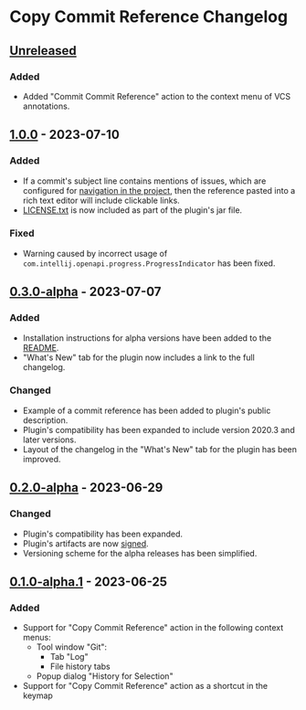 <!-- Keep a Changelog guide -> https://keepachangelog.com -->

# Copy Commit Reference Changelog

## [Unreleased]

### Added
- Added "Commit Commit Reference" action to the context menu of VCS annotations.

## [1.0.0] - 2023-07-10

### Added
- If a commit's subject line contains mentions of issues, which are configured for [navigation in the project](https://www.jetbrains.com/help/idea/settings-version-control-issue-navigation.html), then the reference pasted into a rich text editor will include clickable links.
- [LICENSE.txt](https://github.com/rybak/intellij-copy-commit-reference/blob/main/LICENSE.txt) is now included as part of the plugin's jar file.

### Fixed
- Warning caused by incorrect usage of `com.intellij.openapi.progress.ProgressIndicator` has been fixed.

## [0.3.0-alpha] - 2023-07-07

### Added
- Installation instructions for alpha versions have been added to the
  [README](https://github.com/rybak/intellij-copy-commit-reference/blob/main/README.md).
- "What's New" tab for the plugin now includes a link to the full changelog.

### Changed
- Example of a commit reference has been added to plugin's public description.
- Plugin's compatibility has been expanded to include version 2020.3 and later versions.
- Layout of the changelog in the "What's New" tab for the plugin has been improved.

## [0.2.0-alpha] - 2023-06-29

### Changed
- Plugin's compatibility has been expanded.
- Plugin's artifacts are now [signed](https://plugins.jetbrains.com/docs/intellij/plugin-signing.html).
- Versioning scheme for the alpha releases has been simplified.

## [0.1.0-alpha.1] - 2023-06-25

### Added
- Support for "Copy Commit Reference" action in the following context menus:
  - Tool window "Git":
    - Tab "Log"
    - File history tabs
  - Popup dialog "History for Selection"
- Support for "Copy Commit Reference" action as a shortcut in the keymap

[Unreleased]: https://github.com/rybak/intellij-copy-commit-reference/compare/v1.0.0...HEAD
[1.0.0]: https://github.com/rybak/intellij-copy-commit-reference/compare/v0.3.0-alpha...v1.0.0
[0.3.0-alpha]: https://github.com/rybak/intellij-copy-commit-reference/compare/v0.2.0-alpha...v0.3.0-alpha
[0.2.0-alpha]: https://github.com/rybak/intellij-copy-commit-reference/compare/v0.1.0-alpha.1...v0.2.0-alpha
[0.1.0-alpha.1]: https://github.com/rybak/intellij-copy-commit-reference/commits/v0.1.0-alpha.1
